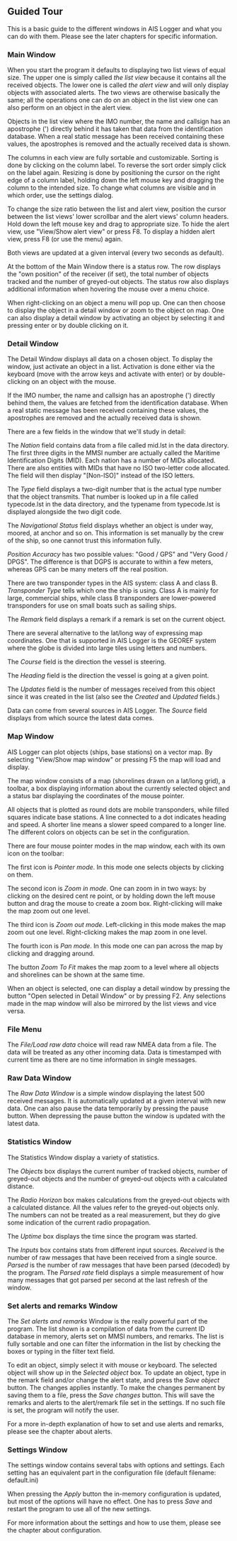 ## Guided Tour

This is a basic guide to the different windows in AIS Logger and what
you can do with them. Please see the later chapters for specific
information.


### Main Window

When you start the program it defaults to displaying two list views of
equal size. The upper one is simply called _the list view_ because it
contains all the received objects. The lower one is called _the alert
view_ and will only display objects with associated alerts. The two
views are otherwise basically the same; all the operations one can do
on an object in the list view one can also perform on an object in the
alert view.

Objects in the list view where the IMO number, the name and callsign
has an apostrophe (') directly behind it has taken that data from the
identification database. When a real static message has been received
containing these values, the apostrophes is removed and the actually
received data is shown.

The columns in each view are fully sortable and customizable. Sorting
is done by clicking on the column label. To reverse the sort order
simply click on the label again. Resizing is done by positioning the
cursor on the right edge of a column label, holding down the left
mouse key and dragging the column to the intended size. To change what
columns are visible and in which order, use the settings dialog.

To change the size ratio between the list and alert view, position the
cursor between the list views' lower scrollbar and the alert views'
column headers.  Hold down the left mouse key and drag to appropriate
size. To hide the alert view, use "View/Show alert view" or press
F8.  To display a hidden alert view, press F8 (or use the menu) again.

Both views are updated at a given interval (every two seconds as
default). 

At the bottom of the Main Window there is a status row. The row
displays the "own position" of the receiver (if set), the total number
of objects tracked and the number of greyed-out objects. The status
row also displays additional information when hovering the mouse over
a menu choice.

When right-clicking on an object a menu will pop up. One can then
choose to display the object in a detail window or zoom to the object
on map. One can also display a detail window by activating an object
by selecting it and pressing enter or by double clicking on it.


### Detail Window

The Detail Window displays all data on a chosen object. To display the
window, just activate an object in a list. Activation is done either via
the keyboard (move with the arrow keys and activate with enter) or by
double-clicking on an object with the mouse.

If the IMO number, the name and callsign has an apostrophe (')
directly behind them, the values are fetched from the identification
database. When a real static message has been received containing
these values, the apostrophes are removed and the actually received
data is shown.

There are a few fields in the window that we'll study in detail:

The _Nation_ field contains data from a file called mid.lst in the
data directory. The first three digits in the MMSI number are actually
called the Maritime Identification Digits (MID). Each nation has a
number of MIDs allocated. There are also entities with MIDs that have
no ISO two-letter code allocated. The field will then display
"[Non-ISO]" instead of the ISO letters.

The _Type_ field displays a two-digit number that is the actual type
number that the object transmits. That number is looked up in a file
called typecode.lst in the data directory, and the typename from
typecode.lst is displayed alongside the two digit code.

The _Navigational Status_ field displays whether an object is under
way, moored, at anchor and so on. This information is set manually by
the crew of the ship, so one cannot trust this information fully.

_Position Accuracy_ has two possible values: "Good / GPS" and "Very
Good / DPGS". The difference is that DGPS is accurate to within a few
meters, whereas GPS can be many meters off the real position.

There are two transponder types in the AIS system: class A and class
B. _Transponder Type_ tells which one the ship is using. Class A is
mainly for large, commercial ships, while class B transponders are
lower-powered transponders for use on small boats such as sailing
ships.

The _Remark_ field displays a remark if a remark is set on the current
object.

There are several alternative to the lat/long way of expressing map
coordinates. One that is supported in AIS Logger is the GEOREF system
where the globe is divided into large tiles using letters and numbers.

The _Course_ field is the direction the vessel is steering.

The _Heading_ field is the direction the vessel is going at a given
point.

The _Updates_ field is the number of messages received from this
object since it was created in the list (also see the _Created_ and
_Updated_ fields.)

Data can come from several sources in AIS Logger. The _Source_ field
displays from which source the latest data comes.


### Map Window

AIS Logger can plot objects (ships, base stations) on a vector map. By
selecting "View/Show map window" or pressing F5 the map will load and
display.

The map window consists of a map (shorelines drawn on a lat/long
grid), a toolbar, a box displaying information about the currently
selected object and a status bar displaying the coordinates of the
mouse pointer.

All objects that is plotted as round dots are mobile transponders,
while filled squares indicate base stations. A line connected to a
dot indicates heading and speed. A shorter line means a slower speed
compared to a longer line. The different colors on objects can be set
in the configuration.

There are four mouse pointer modes in the map window, each with its
own icon on the toolbar:

The first icon is _Pointer mode_. In this mode one selects objects by
clicking on them.

The second icon is _Zoom in mode_. One can zoom in in two ways: by
clicking on the desired cent re point, or by holding down the left
mouse button and drag the mouse to create a zoom box. Right-clicking
will make the map zoom out one level.

The third icon is _Zoom out mode_. Left-clicking in this mode makes
the map zoom out one level. Right-clicking makes the map zoom in one
level.

The fourth icon is _Pan mode_. In this mode one can pan across the map
by clicking and dragging around.

The button _Zoom To Fit_ makes the map zoom to a level where all
objects and shorelines can be shown at the same time.

When an object is selected, one can display a detail window by
pressing the button "Open selected in Detail Window" or by pressing
F2. Any selections made in the map window will also be mirrored by the
list views and vice versa.


### File Menu

The _File/Load raw data_ choice will read raw NMEA data from a file.
The data will be treated as any other incoming data. Data is
timestamped with current time as there are no time information in
single messages.


### Raw Data Window

The _Raw Data Window_ is a simple window displaying the latest 500
received messages. It is automatically updated at a given interval
with new data. One can also pause the data temporarily by pressing the
pause button. When depressing the pause button the window is updated
with the latest data.


### Statistics Window

The Statistics Window display a variety of statistics.

The _Objects_ box displays the current number of tracked objects,
number of greyed-out objects and the number of greyed-out objects with
a calculated distance.

The _Radio Horizon_ box makes calculations from the greyed-out objects
with a calculated distance. All the values refer to the greyed-out
objects only.  The numbers can not be treated as a real measurement,
but they do give some indication of the current radio propagation.

The _Uptime_ box displays the time since the program was started.

The _Inputs_ box contains stats from different input sources.
_Received_ is the number of raw messages that have been received from
a single source. _Parsed_ is the number of raw messages that have been
parsed (decoded) by the program. The _Parsed rate_ field displays a
simple measurement of how many messages that got parsed per second at
the last refresh of the window.


### Set alerts and remarks Window

The _Set alerts and remarks_ Window is the really powerful part of the
program. The list shown is a compilation of data from the current ID
database in memory, alerts set on MMSI numbers, and remarks. The list
is fully sortable and one can filter the information in the list by
checking the boxes or typing in the filter text field.

To edit an object, simply select it with mouse or keyboard. The
selected object will show up in the _Selected object_ box. To update
an object, type in the remark field and/or change the alert state, and
press the _Save object_ button. The changes applies instantly. To make
the changes permanent by saving them to a file, press the _Save
changes_ button. This will save the remarks and alerts to the
alert/remark file set in the settings. If no such file is set, the
program will notify the user.

For a more in-depth explanation of how to set and use alerts and
remarks, please see the chapter about alerts.


### Settings Window

The settings window contains several tabs with options and settings.
Each setting has an equivalent part in the configuration file (default
filename: default.ini)

When pressing the _Apply_ button the in-memory configuration is
updated, but most of the options will have no effect. One has to press
_Save_ and restart the program to use all of the new settings.

For more information about the settings and how to use them, please
see the chapter about configuration.


